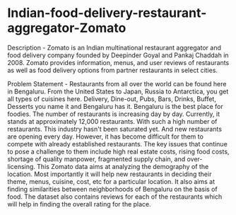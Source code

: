 # Indian-food-delivery-restaurant-aggregator-Zomato
Description - Zomato is an Indian multinational restaurant aggregator and food delivery company founded by Deepinder Goyal and Pankaj Chaddah in 2008. Zomato provides information, menus, and user reviews of restaurants as well as food delivery options from partner restaurants in select cities.

Problem Statement - Restaurants from all over the world can be found here in Bengaluru. From the United States to Japan, Russia to Antarctica, you get all types of cuisines here. Delivery, Dine-out, Pubs, Bars, Drinks, Buffet, Desserts you name it and Bengaluru has it. Bengaluru is the best place for foodies. The number of restaurants is increasing day by day. Currently, it stands at approximately 12,000 restaurants. With such a high number of restaurants. This industry hasn't been saturated yet. And new restaurants are opening every day. However, it has become difficult for them to compete with already established restaurants. The key issues that continue to pose a challenge to them include high real estate costs, rising food costs, shortage of quality manpower, fragmented supply chain, and over-licensing. This Zomato data aims at analyzing the demography of the location. Most importantly it will help new restaurants in deciding their theme, menus, cuisine, cost, etc for a particular location. It also aims at finding similarities between neighborhoods of Bengaluru on the basis of food. The dataset also contains reviews for each of the restaurants which will help in finding the overall rating for the place.
